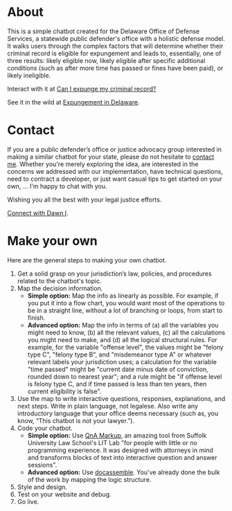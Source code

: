 # About

This is a simple chatbot created for the Delaware Office of Defense Services, a statewide public defender's office with a holistic defense model. It walks users through the complex factors that will determine whether their criminal record is eligible for expungement and leads to, essentially, one of three results: likely eligible now, likely eligible after specific additional conditions (such as after more time has passed or fines have been paid), or likely ineligible.

Interact with it at [Can I expunge my criminal record?](https://dawn-i.github.io/expunge/chatbot.html)

See it in the wild at [Expungement in Delaware](https://ods.delaware.gov/expungements/).

# Contact

If you are a public defender’s office or justice advocacy group interested in making a similar chatbot for your state, please do not hesitate to [contact me](https://skydriftmedia.com/contact). Whether you're merely exploring the idea, are interested in the concerns we addressed with our implementation, have technical questions, need to contract a developer, or just want casual tips to get started on your own, ... I'm happy to chat with you.

Wishing you all the best with your legal justice efforts.

[Connect with Dawn I](https://skydriftmedia.com/contact).

# Make your own

Here are the general steps to making your own chatbot.
1. Get a solid grasp on your jurisdiction’s law, policies, and procedures related to the chatbot's topic.
2. Map the decision information.
   - **Simple option:** Map the info as linearly as possible. For example, if you put it into a flow chart, you would want most of the operations to be in a straight line, without a lot of branching or loops, from start to finish.
   - **Advanced option:** Map the info in terms of (a) all the variables you might need to know, (b) all the relevant values, (c) all the calculations you might need to make, and (d) all the logical structural rules. For example, for the variable "offense level", the values might be "felony type C", "felony type B", and "misdemeanor type A" or whatever relevant labels your jurisdiction uses; a calculation for the variable "time passed" might be "current date minus date of conviction, rounded down to nearest year"; and a rule might be "if offense level is felony type C, and if time passed is less than ten years, then current eligibility is false".
3. Use the map to write interactive questions, responses, explanations, and next steps. Write in plain language, not legalese. Also write any introductory language that your office deems necessary (such as, you know, “This chatbot is not your lawyer.”).
4. Code your chatbot.
   - **Simple option:** Use [QnA Markup](https://www.qnamarkup.org/), an amazing tool from Suffolk University Law School's LIT Lab "for people with little or no programming experience. It was designed with attorneys in mind and transforms blocks of text into interactive question and answer sessions".
   - **Advanced option:** Use [docassemble](https://docassemble.org/). You've already done the bulk of the work by mapping the logic structure.
5. Style and design.
6. Test on your website and debug.
6. Go live.
